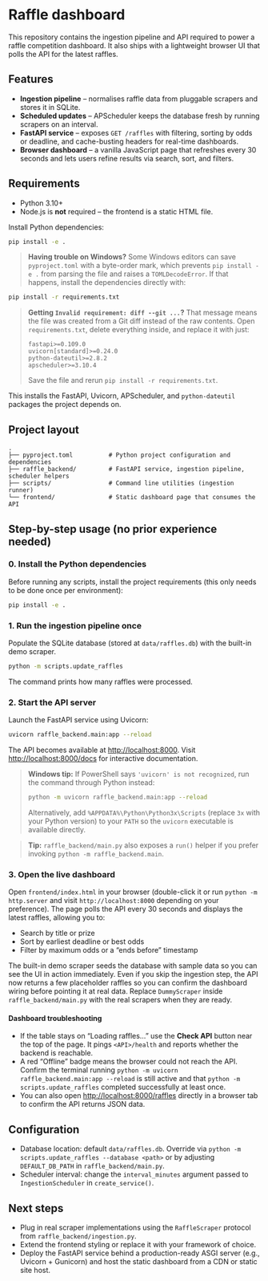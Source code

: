 # Raffle dashboard

This repository contains the ingestion pipeline and API required to power a raffle competition dashboard. It also ships with a lightweight browser UI that polls the API for the latest raffles.

## Features

- **Ingestion pipeline** – normalises raffle data from pluggable scrapers and stores it in SQLite.
- **Scheduled updates** – APScheduler keeps the database fresh by running scrapers on an interval.
- **FastAPI service** – exposes `GET /raffles` with filtering, sorting by odds or deadline, and cache-busting headers for real-time dashboards.
- **Browser dashboard** – a vanilla JavaScript page that refreshes every 30 seconds and lets users refine results via search, sort, and filters.

## Requirements

- Python 3.10+
- Node.js is **not** required – the frontend is a static HTML file.

Install Python dependencies:

```bash
pip install -e .
```

> **Having trouble on Windows?** Some Windows editors can save `pyproject.toml` with a byte-order mark, which prevents `pip install -e .` from parsing the file and raises a `TOMLDecodeError`. If that happens, install the dependencies directly with:

```bash
pip install -r requirements.txt
```

> **Getting `Invalid requirement: diff --git ...`?** That message means the file was created from a Git diff instead of the raw contents. Open `requirements.txt`, delete everything inside, and replace it with just:
>
> ```text
> fastapi>=0.109.0
> uvicorn[standard]>=0.24.0
> python-dateutil>=2.8.2
> apscheduler>=3.10.4
> ```
>
> Save the file and rerun `pip install -r requirements.txt`.

This installs the FastAPI, Uvicorn, APScheduler, and `python-dateutil` packages the project depends on.

## Project layout

```
.
├── pyproject.toml          # Python project configuration and dependencies
├── raffle_backend/         # FastAPI service, ingestion pipeline, scheduler helpers
├── scripts/                # Command line utilities (ingestion runner)
└── frontend/               # Static dashboard page that consumes the API
```

## Step-by-step usage (no prior experience needed)

### 0. Install the Python dependencies

Before running any scripts, install the project requirements (this only needs to be done once per environment):

```bash
pip install -e .
```

### 1. Run the ingestion pipeline once

Populate the SQLite database (stored at `data/raffles.db`) with the built-in demo scraper.

```bash
python -m scripts.update_raffles
```

The command prints how many raffles were processed.

### 2. Start the API server

Launch the FastAPI service using Uvicorn:

```bash
uvicorn raffle_backend.main:app --reload
```

The API becomes available at <http://localhost:8000>. Visit <http://localhost:8000/docs> for interactive documentation.

> **Windows tip:** If PowerShell says `'uvicorn' is not recognized`, run the command through Python instead:
>
> ```bash
> python -m uvicorn raffle_backend.main:app --reload
> ```
>
> Alternatively, add `%APPDATA%\Python\Python3x\Scripts` (replace `3x` with your Python version) to your `PATH` so the `uvicorn` executable is available directly.

> **Tip:** `raffle_backend/main.py` also exposes a `run()` helper if you prefer invoking `python -m raffle_backend.main`.

### 3. Open the live dashboard

Open `frontend/index.html` in your browser (double-click it or run `python -m http.server` and visit `http://localhost:8000` depending on your preference). The page polls the API every 30 seconds and displays the latest raffles, allowing you to:

- Search by title or prize
- Sort by earliest deadline or best odds
- Filter by maximum odds or a “ends before” timestamp

The built-in demo scraper seeds the database with sample data so you can see the UI in action immediately. Even if you skip the ingestion step, the API now returns a few placeholder raffles so you can confirm the dashboard wiring before pointing it at real data. Replace `DummyScraper` inside `raffle_backend/main.py` with the real scrapers when they are ready.

#### Dashboard troubleshooting

- If the table stays on “Loading raffles…” use the **Check API** button near the top of the page. It pings `<API>/health` and reports whether the backend is reachable.
- A red “Offline” badge means the browser could not reach the API. Confirm the terminal running `python -m uvicorn raffle_backend.main:app --reload` is still active and that `python -m scripts.update_raffles` completed successfully at least once.
- You can also open <http://localhost:8000/raffles> directly in a browser tab to confirm the API returns JSON data.

## Configuration

- Database location: default `data/raffles.db`. Override via `python -m scripts.update_raffles --database <path>` or by adjusting `DEFAULT_DB_PATH` in `raffle_backend/main.py`.
- Scheduler interval: change the `interval_minutes` argument passed to `IngestionScheduler` in `create_service()`.

## Next steps

- Plug in real scraper implementations using the `RaffleScraper` protocol from `raffle_backend/ingestion.py`.
- Extend the frontend styling or replace it with your framework of choice.
- Deploy the FastAPI service behind a production-ready ASGI server (e.g., Uvicorn + Gunicorn) and host the static dashboard from a CDN or static site host.
